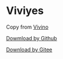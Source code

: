 # Viviyes

Copy from [Vivino](https://vivino.com)

[Dowmload by Github](https://github.com/droidYu/Viviyes/blob/main/app/release/viviyes.apk?raw=true)

[Download by Gitee](https://gitee.com/droidYu/viviyes/raw/master/viviyes.apk)
